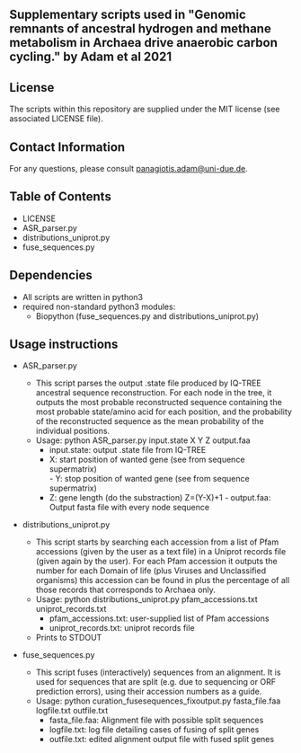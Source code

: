 ## Supplementary scripts used in "Genomic remnants of ancestral hydrogen and methane metabolism in Archaea drive anaerobic carbon cycling." by Adam et al 2021

## License

The scripts within this repository are supplied under the MIT license (see associated LICENSE file).

## Contact Information

For any questions, please consult panagiotis.adam@uni-due.de.

## Table of Contents

- LICENSE
- ASR_parser.py
- distributions_uniprot.py
- fuse_sequences.py

## Dependencies

- All scripts are written in python3
- required non-standard python3 modules: 
	- Biopython (fuse_sequences.py and distributions_uniprot.py)

## Usage instructions

- ASR_parser.py
	- This script parses the output .state file produced by IQ-TREE ancestral sequence reconstruction. For each node in the tree, it outputs the most probable reconstructed sequence containing the most probable state/amino acid for each position, and the probability of the reconstructed sequence as the mean probability of the individual positions.
	- Usage: python ASR_parser.py input.state X Y Z output.faa
		- input.state: output .state file from IQ-TREE
		- X: start position of wanted gene (see from sequence supermatrix)  
                - Y: stop position of wanted gene (see from sequence supermatrix)
		- Z: gene length (do the substraction) Z=(Y-X)+1
                - output.faa: Output fasta file with every node sequence

- distributions_uniprot.py
	- This script starts by searching each accession from a list of Pfam accessions (given by the user as a text file) in a Uniprot records file (given again by the user). For each Pfam accession it outputs the number for each Domain of life (plus Viruses and Unclassified organisms) this accession can be found in plus the percentage of all those records that corresponds to Archaea only.
	- Usage: python distributions_uniprot.py pfam_accessions.txt uniprot_records.txt
		- pfam_accessions.txt: user-supplied list of Pfam accessions
		- uniprot_records.txt: uniprot records file 
	- Prints to STDOUT

- fuse_sequences.py
	- This script fuses (interactively) sequences from an alignment. It is used for sequences that are split (e.g. due to sequencing or ORF prediction errors), using their accession numbers as a guide.
	- Usage: python curation_fusesequences_fixoutput.py fasta_file.faa logfile.txt outfile.txt
		- fasta_file.faa: Alignment file with possible split sequences 
		- logfile.txt: log file detailing cases of fusing of split genes
		- outfile.txt: edited alignment output file with fused split genes
